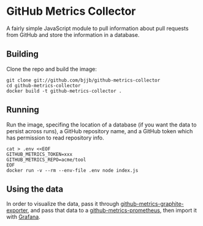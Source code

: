 GitHub Metrics Collector
========================

A fairly simple JavaScript module to pull information about pull requests from
GitHub and store the information in a database.

Building
--------

Clone the repo and build the image:

	git clone git://github.com/bjjb/github-metrics-collector
	cd github-metrics-collector
	docker build -t github-metrics-collector .

Running
-------

Run the image, specifing the location of a database (if you want the data to
persist across runs), a GitHub repository name, and a GitHub token which has
permission to read repository info.

	cat > .env <<EOF
	GITHUB_METRICS_TOKEN=xxx
	GITHUB_METRICS_REPO=acme/tool
	EOF
	docker run -v --rm --env-file .env node index.js

Using the data
--------------

In order to visualize the data, pass it through
[github-metrics-graphite-exporter][1], and pass that data to a
[github-metrics-prometheus][2], then import it with [Grafana][3].

[1]: https://github.com/zalatnaicsongor/github-metrics-graphite-exporter
[2]: https://github.com/infinityworks/github-exporter
[3]: https://github.com/grafana/grafana

